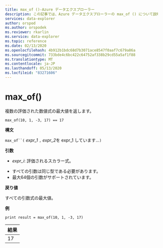 ```yaml
---
title: max_of ()-Azure データエクスプローラー
description: この記事では、Azure データエクスプローラーの max_of () について説明します。
services: data-explorer
author: orspod
ms.author: orspodek
ms.reviewer: rkarlin
ms.service: data-explorer
ms.topic: reference
ms.date: 02/13/2020
ms.openlocfilehash: 4b912b1bdc68d7b3071ace8547f0aaf7c679a86a
ms.sourcegitcommit: 733bde4c6bc422c64752af338b29cd55a5af1f88
ms.translationtype: MT
ms.contentlocale: ja-JP
ms.lasthandoff: 05/13/2020
ms.locfileid: "83271606"
---
```

# <a name="max_of"></a>max_of()

複数の評価された数値式の最大値を返します。

```kusto
max_of(10, 1, -3, 17) == 17
```

**構文**

`max_of``(` *expr_1* `,` *expr_2*を expr_1 しています...`)`

**引数**

* *expr_i*: 評価されるスカラー式。

- すべての引数は同じ型である必要があります。
- 最大64個の引数がサポートされています。

**戻り値**

すべての引数式の最大値。

**例**

<!-- csl: https://help.kusto.windows.net/Samples  -->
```kusto
print result = max_of(10, 1, -3, 17) 
```

|結果|
|---|
|17|
